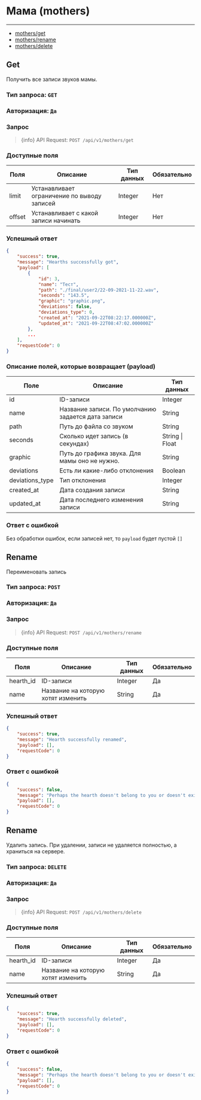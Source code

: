 # Мама (mothers)

---

- [mothers/get](#section-1)
- [mothers/rename](#section-2)
- [mothers/delete](#section-3)


<a name="section-1"></a>
## Get
Получить все записи звуков мамы. 

### Тип запроса: `GET`

### Авторизация: `Да`


### Запрос
> {info} API Request: `POST /api/v1/mothers/get`

### Доступные поля
|Поля|Описание|Тип данных|Обязательно|
|--|--|--|--|
|limit|Устанавливает ограничение по выводу записей|Integer|Нет
|offset|Устанавливает с какой записи начинать|Integer|Нет

### Успешный ответ
```json
{
    "success": true,
    "message": "Hearths successfully got",
    "payload": [
        {
            "id": 3,
            "name": "Тест",
            "path": "./final/user2/22-09-2021-11-22.wav",
            "seconds": "143.5",
            "graphic": "graphic.png",
            "deviations": false,
            "deviations_type": 0,
            "created_at": "2021-09-22T08:22:17.000000Z",
            "updated_at": "2021-09-22T08:47:02.000000Z"
        },
        ...
    ],
    "requestCode": 0
}
```

### Описание полей, которые возвращает (payload)
|Поле|Описание|Тип данных
|--|--|--|
|id|ID-записи|Integer
|name|Название записи. По умолчанию задается дата записи|String
|path|Путь до файла со звуком|String
|seconds|Сколько идет запись (в секундах)|String \| Float
|graphic|Путь до графика звука. Для мамы оно не нужно.|String
|deviations|Есть ли какие-либо отклонения|Boolean
|deviations_type|Тип отклонения|Integer
|created_at|Дата создания записи|String
|updated_at|Дата последнего изменения записи|String

### Ответ с ошибкой
Без обработки ошибок, если записей нет, то `payload` будет пустой `[]`

<a name="section-2"></a>
## Rename
Переименовать запись

### Тип запроса: `POST`

### Авторизация: `Да`


### Запрос
> {info} API Request: `POST /api/v1/mothers/rename`

### Доступные поля
|Поля|Описание|Тип данных|Обязательно|
|--|--|--|--|
|hearth_id|ID-записи|Integer|Да
|name|Название на которую хотят изменить|String|Да

### Успешный ответ
```json
{
    "success": true,
    "message": "Hearth successfully renamed",
    "payload": [],
    "requestCode": 0
}
```

### Ответ с ошибкой
```json
{
    "success": false,
    "message": "Perhaps the hearth doesn't belong to you or doesn't exist",
    "payload": [],
    "requestCode": 0
}
```

<a name="section-3"></a>
## Rename
Удалить запись. При удалении, записи не удаляется полностью, а храниться на сервере.

### Тип запроса: `DELETE`

### Авторизация: `Да`


### Запрос
> {info} API Request: `POST /api/v1/mothers/delete`

### Доступные поля
|Поля|Описание|Тип данных|Обязательно|
|--|--|--|--|
|hearth_id|ID-записи|Integer|Да
|name|Название на которую хотят изменить|String|Да

### Успешный ответ
```json
{
    "success": true,
    "message": "Hearth successfully deleted",
    "payload": [],
    "requestCode": 0
}
```

### Ответ с ошибкой
```json
{
    "success": false,
    "message": "Perhaps the hearth doesn't belong to you or doesn't exist",
    "payload": [],
    "requestCode": 0
}
```
